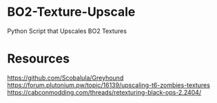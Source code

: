 # BO2-Texture-Upscale
Python Script that Upscales BO2 Textures

# Resources
https://github.com/Scobalula/Greyhound
https://forum.plutonium.pw/topic/16139/upscaling-t6-zombies-textures
https://cabconmodding.com/threads/retexturing-black-ops-2.2404/
